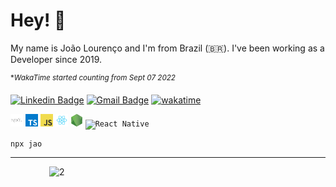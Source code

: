 <h1>Hey! 👋</h1>

My name is João Lourenço and I'm from Brazil (🇧🇷). I've been working as a Developer since 2019.


<sup>*_WakaTime started counting from Sept 07 2022_</sup>


[![Linkedin Badge](https://img.shields.io/badge/-Jo%C3%A3o%20Louren%C3%A7o-blue?style=flat-square&logo=Linkedin&logoColor=white&link=https://www.linkedin.com/in/jo%C3%A3o-louren%C3%A7o-398823167/)](https://www.linkedin.com/in/jo%C3%A3o-louren%C3%A7o-398823167/) [![Gmail Badge](https://img.shields.io/badge/-joaovitorcoelho13@gmail.com-c14438?style=flat-square&logo=Gmail&logoColor=white&link=mailto:joaovitorcoelho13@gmail.com)](mailto:joaovitorcoelho13@gmail.com) [![wakatime](https://wakatime.com/badge/user/eccc1b9a-0e99-4bfb-aaeb-924c968bbdcb.svg)](https://wakatime.com/@eccc1b9a-0e99-4bfb-aaeb-924c968bbdcb)

<code><img height="20" title="Nextjs" src="https://raw.githubusercontent.com/github/explore/28b02bbc9ad9f7a503c43775aebeb515dc2da5fc/topics/nextjs/nextjs.png"></code>
<code><img height="20" title="TypeScript" src="https://raw.githubusercontent.com/github/explore/80688e429a7d4ef2fca1e82350fe8e3517d3494d/topics/typescript/typescript.png"></code>
<code><img height="20" title="JavaScript" src="https://raw.githubusercontent.com/github/explore/80688e429a7d4ef2fca1e82350fe8e3517d3494d/topics/javascript/javascript.png"></code>
<code><img height="20" title="React" src="https://raw.githubusercontent.com/github/explore/80688e429a7d4ef2fca1e82350fe8e3517d3494d/topics/react/react.png"></code>
<code><img height="20" title="Node" src="https://raw.githubusercontent.com/github/explore/80688e429a7d4ef2fca1e82350fe8e3517d3494d/topics/nodejs/nodejs.png"></code>
<code><img height="20" title="React Native" src="https://reactnative.dev/img/header_logo.svg"></code>

```bash
npx jao
```

---

<div style="display:flex; flex-direction: row; align-items: center; justify-content: space-around">
  <img width="380px" align="left" alt="2" src="https://github-readme-stats.vercel.app/api/top-langs/?username=joaocoelholourenco&count_private=true?username=joaocoelholourenco&count_private=true&langs_count=4&layout=compact&theme=dark&hide=html,tsql,css,plpgsql,objective-c" />
</div>
